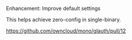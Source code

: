 Enhancement: Improve default settings

This helps achieve zero-config in single-binary.

https://github.com/owncloud/mono/glauth/pull/12
